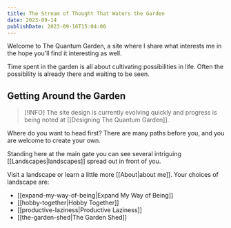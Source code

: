 ```yaml
---
title: The Stream of Thought That Waters the Garden
date: 2023-09-14
publishDate: 2023-09-16T15:04:00
---
```

Welcome to The Quantum Garden, a site where I share what interests me in the hope you'll find it interesting as well.

Time spent in the garden is all about cultivating possibilities in life. Often the possibility is already there and waiting to be seen.

## Getting Around the Garden
> [!INFO]
> The site design is currently evolving quickly and progress is being noted at [[Designing The Quantum Garden]].

Where do you want to head first? There are many paths before you, and you are welcome to create your own. 

Standing here at the main gate you can see several intriguing [[Landscapes|landscapes]] spread out in front of you. 

Visit a landscape or learn a little more [[About|about me]]. Your choices of landscape are:

- [[expand-my-way-of-being|Expand My Way of Being]] 
- [[hobby-together|Hobby Together]] 
- [[productive-laziness|Productive Laziness]] 
- [[the-garden-shed|The Garden Shed]] 

